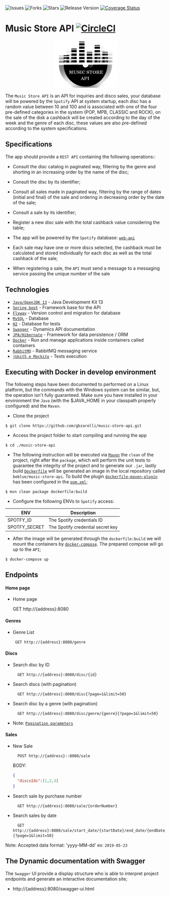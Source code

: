 ![Issues](https://img.shields.io/github/issues/gbzarelli/music-store-api.svg) 
![Forks](https://img.shields.io/github/forks/gbzarelli/music-store-api.svg) 
![Stars](https://img.shields.io/github/stars/gbzarelli/music-store-api.svg) 
![Release Version](https://img.shields.io/github/release/gbzarelli/music-store-api.svg)
[![Coverage Status](https://coveralls.io/repos/github/gbzarelli/music-store-api/badge.svg?branch=master)](https://coveralls.io/github/gbzarelli/music-store-api?branch=master)

# Music Store API [![CircleCI](https://circleci.com/gh/gbzarelli/music-store-api.svg?style=svg)](https://circleci.com/gh/gbzarelli/music-store-api)

<p align="center">
    <img src="./images/music-store-logo.png" height="150">
</p>

The `Music Store API` is an API for inquiries and disco sales,
your database will be powered by the `Spotify` API at system startup,
each disc has a random value between 10 and 100 and is associated with
one of the four pre-defined categories in the system (POP, MPB, CLASSIC and ROCK),
on the sale of the disk a cashback will be created according to the day of the week and the genre
of each disc, these values are also pre-defined according to the system specifications. 

## Specifications
 
 The app should provide a `REST API` containing the following operations::
 
- Consult the disc catalog in paginated way, filtering by the genre and shorting in an increasing 
order by the name of the disc;
- Consult the disc by its identifier;
- Consult all sales made in paginated way, filtering by the range of dates (initial and final) of 
the sale and ordering in decreasing order by the date of the sale;
- Consult a sale by its identifier;
- Register a new disc sale  with the total cashback value considering the table;
 
 - The app will be powered by the `Spotify` database: [`web-api`](https://developer.spotify.com/documentation/web-api/quick-start/)
 - Each sale may have one or more discs selected, the cashback must be calculated and stored 
 individually for each disc as well as the total cashback of the sale;
 
 - When registering a sale, the `API` must send a message to a messaging service passing the
 unique number of the sale
 
## Technologies

 - [`Java/OpenJDK 13`](https://openjdk.java.net/projects/jdk/13/) - Java Development Kit 13
 - [`Spring boot`](https://spring.io) - Framework base for the API
 - [`Flyway`](https://flywaydb.org) - Version control and migration for database
 - [`MySQL`](https://www.mysql.com) - Database
 - [`H2`](https://www.h2database.com) - Database for tests
 - [`Swagger`](https://swagger.io) - Dynamics API documentation
 - [`JPA/Hibernate`](https://hibernate.org/orm/) - Framework for data persistence / ORM
 - [`Docker`](https://www.docker.com) - Run and manage applications inside containers called containers
 - [`RabbitMQ`](https://www.rabbitmq.com) - RabbitMQ messaging service
 - [`jUnit5 e Mockito`](https://junit.org/junit5/) - Tests execution

## Executing with Docker in develop environment

The following steps have been documented to performed on a Linux platform,
but the commands with the Windows system can be similar, but, the operation isn't
fully guaranteed. Make sure you have installed in your environment the `Java` 
(with the $JAVA_HOME in your classpath properly configured) and the `Maven`.

- Clone the project

```shell
$ git clone https://github.com/gbzarelli/music-store-api.git
```

- Access the project folder to start compiling and running the app

```shell
$ cd ./music-store-api
```

- The following instruction will be executed via [`Maven`](https://maven.apache.org)
the `clean` of the project, right after the `package`, which will perform the 
unit tests to guarantee the integrity of the project and to generate our `.jar`,
lastly build [`Dockerfile`](./Dockerfile) will be generated an image
in the local repository called `beblue/music-store-api`. To build the plugin 
[`dockerfile-maven-plugin`](https://github.com/spotify/docker-maven-plugin) 
 has been configured in the [`pom.xml`](./pom.xml);

```shell
$ mvn clean package dockerfile:build
```

- Configure the following ENVs to `Spotify` access:

| ENV | Description |
| -- | -- |
| SPOTFY_ID | The Spotify credentials ID |
| SPOTFY_SECRET | The Spotify credential secret key |

- After the image will be generated through the `dockerfile:build` we will
mount the containers by [`docker-compose`](./docker-compose.yml).
The prepared compose will go up to the `API`;

```shell
$ docker-compose up
```

## Endpoints

#### Home page
 
 - Home page 
 
   GET http://{address}:8080
 
#### Genres

 - Genre List 
  
        GET http://{address}:8080/genre

#### Discs

- Search disc by ID
 
        GET http://{address}:8080/disc/{id}
  
- Search discs (with pagination)
 
        GET http://{address}:8080/disc{?page=1&limit=50}
 
- Search disc by a genre (with pagination)
 
        GET http://{address}:8080/disc/genre/{genre}{?page=1&limit=50}
 
- Note: [`Pagination parameters`](https://docs.spring.io/spring-data/rest/docs/2.0.0.M1/reference/html/paging-chapter.html)

#### Sales

- New Sale
 
        POST http://{address}::8080/sale

   BODY: 
   ```json
   {
     "discsIds":[1,2,3]
   }
   ```
    
- Search sale by purchase number
  
        GET http://{address}:8080/sale/{orderNumber}
   
- Search sales by date
  
        GET http://{address}:8080/sale/start_date/{startDate}/end_date/{endDate}{?page=1&limit=50}
   
Note: Accepted data format: 'yyyy-MM-dd' ex: `2019-05-23`
 
## The Dynamic documentation with Swagger

The `Swagger` UI provide a display structure who is able to interpret
project endpoints and generate an interactive documentation site;

  - http://{address}:8080/swagger-ui.html
